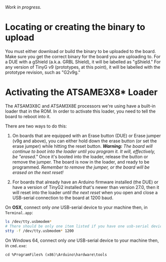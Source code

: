_Work in progress._

# Locating or creating the binary to upload

You must either download or build the binary to be uploaded to the board. Make sure you get the correct binary for the board you are uploading to. For a DUE with a gShield (a.k.a. GRBL Shield), it will be labelled as "gShield." For any version of TinyG v9 (prototypes, at this point), it will be labelled with the prototype revision, such as  "G2v9g."

# Activating the ATSAME3X8* Loader

The ATSAM3X8C and ATSAM3X8E processors we're using have a built-in loader that in the ROM. In order to activate this loader, you need to tell the board to reboot into it.

There are two ways to do this:

1. On boards that are equipped with an Erase button (DUE) or Erase jumper (v9g and above), you can either hold down the erase button (or set the erase jumper) while hitting the reset button. _**Warning:** The board will continue to boot into the loader until you program it. It will, effectively, be "erased."_ Once it's booted into the loader, release the button or remove the jumper. The board is now in the loader, and ready to be programmed. _Remember to remove the jumper, or the board will be erased on the next reset!_

1. For boards that already have an Arduino firmware installed (the DUE) or have a version of TinyG2 installed that's newer than version 27.0, then it will reset into the loader _until the next reset_ when you open and close a USB-serial connection to the board at 1200 baud.

On **OSX**, connect only _one_ USB-serial device to your machine then, in `Terminal.app`:

```bash
ls /dev/tty.usbmodem*
# There should be only one item listed if you have one usb-serial device connected.
stty -f /dev/tty.usbmodem* 1200
```

On Windows 64, connect only _one_ USB-serial device to your machine then, in `cmd.exe`:

```batch
cd %ProgramFiles% (x86)\Arduino\hardware\tools
```

